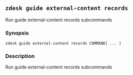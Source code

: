 ## `zdesk guide external-content records`

Run guide external-content records subcommands

### Synopsis

    zdesk guide external-content records COMMAND[ ... ]

### Description

Run guide external-content records subcommands

